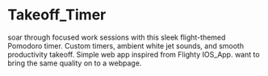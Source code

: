# Takeoff_Timer
soar through focused work sessions with this sleek flight-themed Pomodoro timer. Custom timers, ambient white jet sounds, and smooth productivity takeoff.
Simple web app inspired from Flighty IOS_App. want to bring the same quality on to a webpage.
